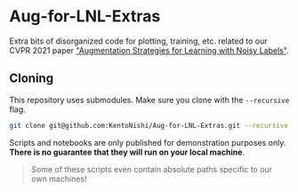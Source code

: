 # Aug-for-LNL-Extras

Extra bits of disorganized code for plotting, training, etc. related to our CVPR 2021 paper ["Augmentation Strategies for Learning with Noisy Labels"](https://github.com/KentoNishi/Augmentation-for-LNL).

## Cloning

This repository uses submodules. Make sure you clone with the `--recursive` flag.

```bash
git clone git@github.com:KentoNishi/Aug-for-LNL-Extras.git --recursive
```

Scripts and notebooks are only published for demonstration purposes only. **There is no guarantee that they will run on your local machine**.
> Some of these scripts even contain absolute paths specific to our own machines!

